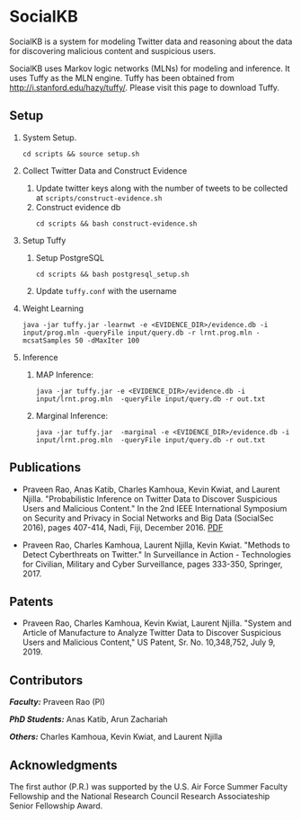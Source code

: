 # SocialKB
SocialKB is a system for modeling Twitter data and reasoning about the data for discovering malicious content and suspicious users.

SocialKB uses Markov logic networks (MLNs) for modeling and inference. It uses Tuffy as the MLN engine. Tuffy has been obtained from http://i.stanford.edu/hazy/tuffy/. Please visit this page to download Tuffy.

## Setup
1. System Setup.
    ```
    cd scripts && source setup.sh
    ```
   
2. Collect Twitter Data and Construct Evidence
    1. Update twitter keys along with the number of tweets to be collected at `scripts/construct-evidence.sh`
    2. Construct evidence db
        ```
        cd scripts && bash construct-evidence.sh
        ```
 
3. Setup Tuffy
    1. Setup PostgreSQL 
        ```
        cd scripts && bash postgresql_setup.sh
        ```
    2. Update `tuffy.conf` with the username

4. Weight Learning
    ```
    java -jar tuffy.jar -learnwt -e <EVIDENCE_DIR>/evidence.db -i input/prog.mln -queryFile input/query.db -r lrnt.prog.mln -mcsatSamples 50 -dMaxIter 100
    ```
5. Inference
    1. MAP Inference:
        ```
        java -jar tuffy.jar -e <EVIDENCE_DIR>/evidence.db -i input/lrnt.prog.mln  -queryFile input/query.db -r out.txt
        ```
    2. Marginal Inference:
        ```
        java -jar tuffy.jar  -marginal -e <EVIDENCE_DIR>/evidence.db -i input/lrnt.prog.mln  -queryFile input/query.db -r out.txt
        ```
       
## Publications

* Praveen Rao, Anas Katib, Charles Kamhoua, Kevin Kwiat, and Laurent Njilla. "Probabilistic Inference on Twitter Data to Discover Suspicious Users and Malicious Content." In the 2nd IEEE International Symposium on Security and Privacy in Social Networks and Big Data (SocialSec 2016), pages 407-414, Nadi, Fiji, December 2016. [PDF](http://r.web.umkc.edu/raopr/SocialKB-SocialSec-2016.pdf)

* Praveen Rao, Charles Kamhoua, Laurent Njilla, Kevin Kwiat. "Methods to Detect Cyberthreats on Twitter." In Surveillance in Action - Technologies for Civilian, Military and Cyber Surveillance, pages 333-350, Springer, 2017.

## Patents

* Praveen Rao, Charles Kamhoua, Kevin Kwiat, Laurent Njilla. "System and Article of Manufacture to Analyze Twitter Data to Discover Suspicious Users and Malicious Content," US Patent, Sr. No. 10,348,752, July 9, 2019.

## Contributors

***Faculty:*** Praveen Rao (PI)

***PhD Students:*** Anas Katib, Arun Zachariah

***Others:*** Charles Kamhoua, Kevin Kwiat, and Laurent Njilla

## Acknowledgments
The first author (P.R.) was supported by the U.S. Air Force Summer Faculty Fellowship and the National Research Council Research Associateship Senior Fellowship Award.
